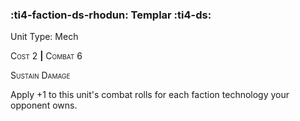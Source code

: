 ### :ti4-faction-ds-rhodun: **Templar** :ti4-ds:

Unit Type: Mech 

<span style="font-variant:small-caps;">Cost</span> 2 __|__ <span style="font-variant:small-caps;">Combat</span> 6

<span style="font-variant:small-caps;">Sustain Damage</span>

Apply +1 to this unit's combat rolls for each faction technology your opponent owns.